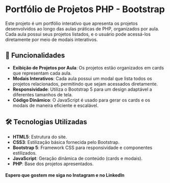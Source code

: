 # Portfólio de Projetos PHP - Bootstrap

Este projeto é um portfólio interativo que apresenta os projetos desenvolvidos ao longo das aulas práticas de PHP, organizados por aula. Cada aula possui seus projetos listados, e o usuário pode acessá-los diretamente por meio de modais interativos.

## 🚀 Funcionalidades

- **Exibição de Projetos por Aula**: Os projetos estão organizados em cards que representam cada aula.
- **Modais Interativos**: Cada aula possui um modal que lista todos os projetos relacionados, permitindo que sejam acessados diretamente.
- **Responsividade**: Utiliza o Bootstrap 5 para um design adaptável a diferentes tamanhos de tela.
- **Código Dinâmico**: O JavaScript é usado para gerar os cards e os modais de maneira eficiente e escalável.

## 🛠️ Tecnologias Utilizadas

- **HTML5**: Estrutura do site.
- **CSS3**: Estilização básica fornecida pelo Bootstrap.
- **Bootstrap 5**: Framework CSS para responsividade e componentes estilizados.
- **JavaScript**: Geração dinâmica de conteúdo (cards e modais).
- **PHP**: Base dos projetos apresentados.

#### Espero que gostem me siga no Instagram e no LinkedIn
